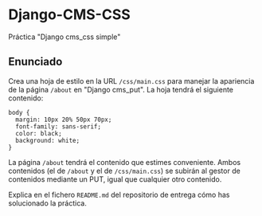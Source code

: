 # Django-CMS-CSS

Práctica "Django cms_css simple"

## Enunciado

Crea una hoja de estilo en la URL `/css/main.css`
para manejar la apariencia de la página `/about` en
"Django cms\_put".
La hoja tendrá el siguiente contenido:

```
body {
  margin: 10px 20% 50px 70px;
  font-family: sans-serif;
  color: black;
  background: white;
}
```

La página `/about` tendrá el contenido que estimes conveniente.
Ambos contenidos (el de `/about` y el de `/css/main.css`)
se subirán al gestor de contenidos mediante un PUT,
igual que cualquier otro contenido.

Explica en el fichero `README.md`  del repositorio de entrega
cómo has solucionado la práctica.
